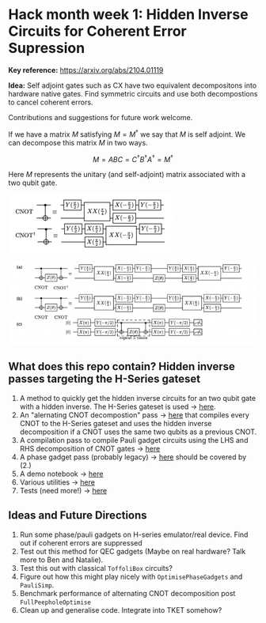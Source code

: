# Hack month week 1: Hidden Inverse Circuits for Coherent Error Supression 

**Key reference:** https://arxiv.org/abs/2104.01119

**Idea:** Self adjoint gates such as CX have two equivalent decompositons into hardware native gates. Find symmetric circuits and use both decompostions to cancel coherent errors.

Contributions and suggestions for future work welcome.

If we have a matrix $M$ satisfying $M=M^\dagger$ we say that $M$ is self adjoint.
We can decompose this matrix $M$ in two ways. 

$$
\begin{equation}
M = ABC = C^\dagger  B^\dagger  A^\dagger = M^\dagger
\end{equation}
$$

Here $M$ represents the unitary (and self-adjoint) matrix associated with a two qubit gate.

![alt text](images/inverses_screenshot.png "Title")

![alt text](images/gadget_screenshot.png "Title")

## What does this repo contain? Hidden inverse passes targeting the H-Series gateset

1. A method to quickly get the hidden inverse circuits for an two qubit gate with a hidden inverse. The H-Series gateset is used -> [here](https://github.com/CQCL/hidden_inverse_exp/blob/main/hseries_decompositions.py).
2. An "alernating CNOT decompostion" pass -> [here](https://github.com/CQCL/hidden_inverse_exp/blob/main/alternating_cnot_decomposition.py) that compiles every CNOT to the H-Series gateset and uses the hidden inverse decomposition if a CNOT uses the same two qubits as a previous CNOT. 
3. A compilation pass to compile Pauli gadget circuits using the LHS and RHS decomposition of CNOT gates -> [here](https://github.com/CQCL/hidden_inverse_exp/blob/main/pauli_gadget_pass.py)
4. A phase gadget pass (probably legacy) -> [here](https://github.com/CQCL/hidden_inverse_exp/blob/main/phase_gadget_pass.py) should be covered by (2.)
5. A demo notebook -> [here](https://github.com/CQCL/hidden_inverse_exp/blob/main/demo_notebook.ipynb)
6. Various utilities -> [here](https://github.com/CQCL/hidden_inverse_exp/tree/main/utils)
7. Tests (need more!) -> [here](https://github.com/CQCL/hidden_inverse_exp/blob/main/tests.py)

## Ideas and Future Directions

1. Run some phase/pauli gadgets on H-series emulator/real device. Find out if coherent errors are suppressed
2. Test out this method for QEC gadgets (Maybe on real hardware? Talk more to Ben and Natalie).
3. Test this out with classical `ToffoliBox` circuits?
4. Figure out how this might play nicely with `OptimisePhaseGadgets` and `PauliSimp`.
5. Benchmark performance of alternating CNOT decomposition post `FullPeepholeOptimise`
6. Clean up and generalise code. Integrate into TKET somehow?
